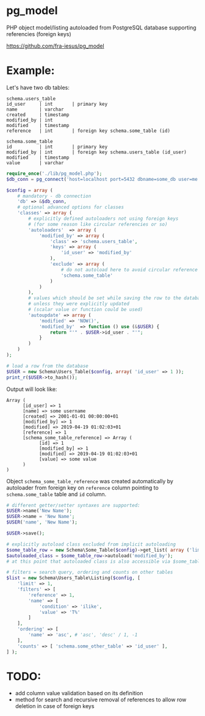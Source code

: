 # pg_model
PHP object model/listing autoloaded from PostgreSQL database supporting referencies (foreign keys)

https://github.com/fra-iesus/pg_model

# Example:
Let's have two db tables:
```
schema.users_table
id_user     | int       | primary key
name        | varchar
created     | timestamp
modified_by | int
modified    | timestamp
reference   | int       | foreign key schema.some_table (id)

schema.some_table
id          | int       | primary key
modified_by | int       | foreign key schema.users_table (id_user)
modified    | timestamp
value       | varchar
```

```php
require_once('./lib/pg_model.php');
$db_conn = pg_connect('host=localhost port=5432 dbname=some_db user=me ...');

$config = array (
	# mandatory - db connection
	'db' => &$db_conn,
	# optional advanced options for classes
	'classes' => array (
		# explicitly defined autoloaders not using foreign keys
		# (for some reason like circular referencies or so)
		'autoloaders'  => array (
			'modified_by' => array (
				'class' => 'schema.users_table',
				'keys' => array (
					'id_user' => 'modified_by'
				),
				'exclude' => array (
					# do not autoload here to avoid circular reference
					'schema.some_table'
				)
			)
		),
		# values which should be set while saving the row to the database
		# unless they were explicitly updated
		# (scalar value or function could be used)
		'autoupdate' => array (
			'modified' => 'NOW()',
			'modified_by'  => function () use (&$USER) {
				return "'" . $USER->id_user . "'";
			}
		)
	)
);

# load a row from the database
$USER = new Schema\Users_Table($config, array( 'id_user' => 1 ));
print_r($USER->to_hash());
```
Output will look like:
```
Array (
      [id_user] => 1
      [name] => some username
      [created] => 2001-01-01 00:00:00+01
      [modified_by] => 1
      [modified] => 2019-04-19 01:02:03+01
      [reference] => 1
      [schema_some_table_reference] => Array (
            [id] => 1
            [modified_by] => 1
            [modified] => 2019-04-19 01:02:03+01
            [value] => some value
      )
)
```
Object `schema_some_table_reference` was created automatically by autoloader from foreign key on `reference` column pointing to `schema.some_table` table and `id` column.

```php
# different getter/setter syntaxes are supported:
$USER->name('New Name');
$USER->name = 'New Name';
$USER('name', 'New Name');

$USER->save();

# explicitly autoload class excluded from implicit autoloading
$some_table_row = new Schema\Some_Table($config)->get_list( array ('limit' => 1) )->list[0];
$autoloaded_class = $some_table_row->autoload('modified_by');
# at this point that autoloaded class is also accessible via $some_table_row->schema_users_table_modified_by

# filters = search query, ordering and counts on other tables
$list = new Schema\Users_Table\Listing($config, [
	'limit' => 1,
	'filters' => [
		'reference' => 1,
		'name' => [
			'condition' => 'ilike',
			'value' => 'T%'
		]
	],
	'ordering' => [
		'name' => 'asc', # 'asc', 'desc' / 1, -1
	],
	'counts' => [ 'schema.some_other_table' => 'id_user' ],
] );

```

# TODO:
- add column value validation based on its definition
- method for search and recursive removal of references to allow row deletion in case of foreign keys
